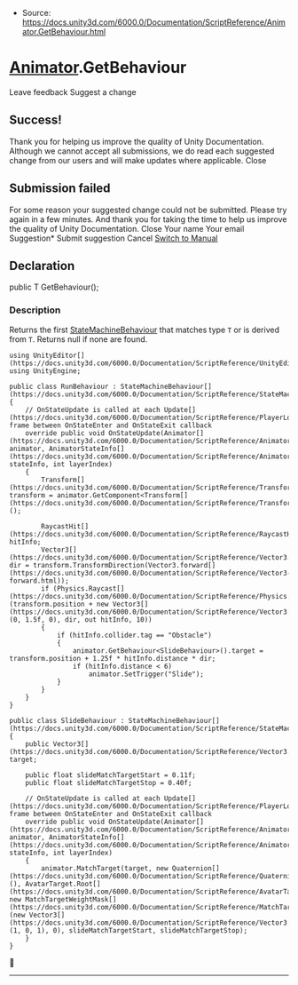 * Source: https://docs.unity3d.com/6000.0/Documentation/ScriptReference/Animator.GetBehaviour.html

#  [Animator](https://docs.unity3d.com/6000.0/Documentation/ScriptReference/Animator.html).GetBehaviour
Leave feedback
Suggest a change
## Success!
Thank you for helping us improve the quality of Unity Documentation. Although we cannot accept all submissions, we do read each suggested change from our users and will make updates where applicable.
Close
## Submission failed
For some reason your suggested change could not be submitted. Please <a>try again</a> in a few minutes. And thank you for taking the time to help us improve the quality of Unity Documentation.
Close
Your name Your email Suggestion* Submit suggestion
Cancel
[Switch to Manual](https://docs.unity3d.com/6000.0/Documentation/Manual/class-Animator.html "Go to Animator Component in the Manual")
## Declaration
public T GetBehaviour(); 
### Description
Returns the first [StateMachineBehaviour](https://docs.unity3d.com/6000.0/Documentation/ScriptReference/StateMachineBehaviour.html) that matches type `T` or is derived from `T`. Returns null if none are found.
```
using UnityEditor[](https://docs.unity3d.com/6000.0/Documentation/ScriptReference/UnityEditor.html);
using UnityEngine;  
  
public class RunBehaviour : StateMachineBehaviour[](https://docs.unity3d.com/6000.0/Documentation/ScriptReference/StateMachineBehaviour.html)
{
    // OnStateUpdate is called at each Update[](https://docs.unity3d.com/6000.0/Documentation/ScriptReference/PlayerLoop.Update.html) frame between OnStateEnter and OnStateExit callback
    override public void OnStateUpdate(Animator[](https://docs.unity3d.com/6000.0/Documentation/ScriptReference/Animator.html) animator, AnimatorStateInfo[](https://docs.unity3d.com/6000.0/Documentation/ScriptReference/AnimatorStateInfo.html) stateInfo, int layerIndex)
    {
        Transform[](https://docs.unity3d.com/6000.0/Documentation/ScriptReference/Transform.html) transform = animator.GetComponent<Transform[](https://docs.unity3d.com/6000.0/Documentation/ScriptReference/Transform.html)>();  
  
        RaycastHit[](https://docs.unity3d.com/6000.0/Documentation/ScriptReference/RaycastHit.html) hitInfo;
        Vector3[](https://docs.unity3d.com/6000.0/Documentation/ScriptReference/Vector3.html) dir = transform.TransformDirection(Vector3.forward[](https://docs.unity3d.com/6000.0/Documentation/ScriptReference/Vector3-forward.html));
        if (Physics.Raycast[](https://docs.unity3d.com/6000.0/Documentation/ScriptReference/Physics.Raycast.html)(transform.position + new Vector3[](https://docs.unity3d.com/6000.0/Documentation/ScriptReference/Vector3.html)(0, 1.5f, 0), dir, out hitInfo, 10))
        {
            if (hitInfo.collider.tag == "Obstacle")
            {
                animator.GetBehaviour<SlideBehaviour>().target = transform.position + 1.25f * hitInfo.distance * dir;
                if (hitInfo.distance < 6)
                    animator.SetTrigger("Slide");
            }
        }
    }
}  
  
public class SlideBehaviour : StateMachineBehaviour[](https://docs.unity3d.com/6000.0/Documentation/ScriptReference/StateMachineBehaviour.html)
{
    public Vector3[](https://docs.unity3d.com/6000.0/Documentation/ScriptReference/Vector3.html) target;  
  
    public float slideMatchTargetStart = 0.11f;
    public float slideMatchTargetStop = 0.40f;  
  
    // OnStateUpdate is called at each Update[](https://docs.unity3d.com/6000.0/Documentation/ScriptReference/PlayerLoop.Update.html) frame between OnStateEnter and OnStateExit callback
    override public void OnStateUpdate(Animator[](https://docs.unity3d.com/6000.0/Documentation/ScriptReference/Animator.html) animator, AnimatorStateInfo[](https://docs.unity3d.com/6000.0/Documentation/ScriptReference/AnimatorStateInfo.html) stateInfo, int layerIndex)
    {
        animator.MatchTarget(target, new Quaternion[](https://docs.unity3d.com/6000.0/Documentation/ScriptReference/Quaternion.html)(), AvatarTarget.Root[](https://docs.unity3d.com/6000.0/Documentation/ScriptReference/AvatarTarget.Root.html), new MatchTargetWeightMask[](https://docs.unity3d.com/6000.0/Documentation/ScriptReference/MatchTargetWeightMask.html)(new Vector3[](https://docs.unity3d.com/6000.0/Documentation/ScriptReference/Vector3.html)(1, 0, 1), 0), slideMatchTargetStart, slideMatchTargetStop);
    }
}

```

* * *
